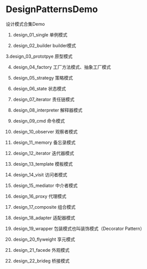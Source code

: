 # DesignPatternsDemo
设计模式合集Demo
1. design_01_single
单例模式

2. design_02_builder
builder模式

3.design_03_prototpye
原型模式

4. design_04_factory
工厂方法模式、抽象工厂模式

5. design_05_strategy
策略模式

6. design_06_state
状态模式

7. design_07_iterator
责任链模式

8. design_08_interpreter
解释器模式

9. design_09_cmd
命令模式

10. design_10_observer
观察者模式

11. design_11_memory
备忘录模式

12. design_12_iterator
迭代器模式

13. design_13_template
模板模式

14. design_14_visit
访问者模式

15. design_15_mediator
中介者模式

16. design_16_proxy
代理模式

17. design_17_composite
组合模式

18. design_18_adapter
适配器模式

19. design_19_wrapper
包装模式也叫装饰模式（Decorator Pattern）

20. design_20_flyweight
享元模式

21. design_21_facede
外观模式

22. design_22_brideg
桥接模式
